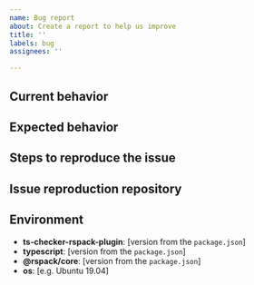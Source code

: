```yaml
---
name: Bug report
about: Create a report to help us improve
title: ''
labels: bug
assignees: ''

---
```


## Current behavior
<!-- Describe how the issue manifests. -->

## Expected behavior
<!-- Describe what the desired behavior would be. -->

## Steps to reproduce the issue
<!-- Describe how we can reproduce this problem step by step. -->

## Issue reproduction repository
<!-- Location of a (minimal) repository that demonstrates the issue. -->

## Environment
 - **ts-checker-rspack-plugin**: [version from the `package.json`]
 - **typescript**: [version from the `package.json`]
 - **@rspack/core**: [version from the `package.json`]
 - **os**: [e.g. Ubuntu 19.04]
